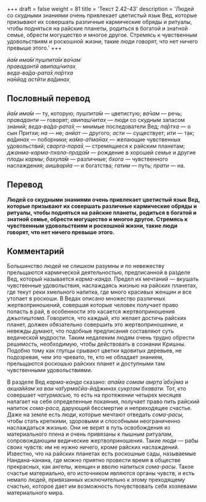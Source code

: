 +++
draft = false
weight = 81
title = 'Текст 2.42-43'
description = 'Людей со скудными знаниями очень привлекает цветистый язык Вед, которые призывают их совершать различные кармические обряды и ритуалы, чтобы подняться на райские планеты, родиться в богатой и знатной семье, обрести могущество и многое другое. Стремясь к чувственным удовольствиям и роскошной жизни, такие люди говорят, что нет ничего превыше этого.'
+++

_йа̄м има̄м̇ пушпита̄м̇ ва̄чам̇  
правадантй авипаш́читах̣  
веда-ва̄да-рата̄х̣ па̄ртха  
на̄нйад астӣти ва̄динах̣_

## Пословный перевод

_йа̄м_ _има̄м_ — ту, которую; _пушпита̄м_ — цветистую; _ва̄чам_ — речь; _праваданти_ — говорят; _авипаш́читах̣_ — люди со скудным запасом знаний; _веда_\-_ва̄да_\-_рата̄х̣_ — мнимые последователи Вед; _па̄ртха_ — о сын Притхи; _на_ — не; _анйат_ — другого; _асти_ — существует; _ити_ — так; _ва̄динах̣_ — поборники; _ка̄ма_\-_а̄тма̄нах̣_ — желающие чувственных удовольствий; _сварга_\-_пара̄х̣_ — стремящиеся к райским планетам; _джанма_\-_карма_\-_пхала_\-_прада̄м_ — рождение в хорошей семье и другие плоды _кармы_; _бахула̄м_ — различные; _бхога_ — чувственного наслаждения; _аиш́варйа_ — и богатства; _гатим_ — путь; _прати_ — на.

## Перевод

**Людей со скудными знаниями очень привлекает цветистый язык Вед, которые призывают их совершать различные кармические обряды и ритуалы, чтобы подняться на райские планеты, родиться в богатой и знатной семье, обрести могущество и многое другое. Стремясь к чувственным удовольствиям и роскошной жизни, такие люди говорят, что нет ничего превыше этого.**

## Комментарий

Большинство людей не слишком разумны и по невежеству прельщаются кармической деятельностью, предписанной в разделе Вед, который называется _карма-канда._ Предел их мечтаний — вкушать чувственные удовольствия, наслаждаясь жизнью на райских планетах, где текут реки хмельного напитка, где много красивых женщин и все утопает в роскоши. В Ведах описано множество различных жертвоприношений, совершая которые человек получает право попасть в рай, в особенности это касается жертвоприношения _джьотиштома_. Говорится, что каждый, кто желает достичь райских планет, должен обязательно совершить это жертвоприношение, и невежды думают, что подобные предписания составляют суть ведической мудрости. Таким недалеким людям очень трудно обрести решимость, необходимую, чтобы действовать в сознании Кришны. Подобно тому как глупцы срывают цветки ядовитых деревьев, не подозревая, чем это чревато, те, кто не обладает знанием, прельщаются роскошью райских планет и доступными там чувственными удовольствиями.

В разделе Вед _карма-канда_ сказано: _апа̄ма сомам амр̣та̄ абхӯма_ и _акшаййам̇ ха ваи ча̄турма̄сйа-йа̄джинах̣ сукр̣там̇ бхавати._ Тот, кто совершает _чатурмасью,_ то есть на протяжении четырех месяцев налагает на себя определенные покаяния, получает право пить райский напиток _сома-раса,_ дарующий бессмертие и непреходящее счастье. Даже на земле есть люди, которые мечтают отведать _сома-расы,_ чтобы стать крепкими, здоровыми и способными неограниченно наслаждаться жизнью. Они не верят в путь освобождения из материального плена и очень привязаны к пышным ритуалам, сопровождающим ведические жертвоприношения. Такие люди — рабы своих чувств: им не нужно ничего, кроме райских наслаждений. Известно, что на райских планетах есть роскошные сады, называемые Нандана-канана, где можно приятно провести время в обществе прекрасных, как ангелы, женщин и вволю напиться _сома-расы_. Такое счастье материально, его источником являются органы чувств, и есть немало людей, привязанных исключительно к этому преходящему счастью, которое дает им возможность почувствовать себя хозяевами материального мира.
